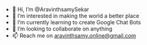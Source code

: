 - 👋 Hi, I’m @AravinthsamySekar
- 👀 I’m interested in making the world a better place
- 🌱 I’m currently learning to create Google Chat Bots
- 💞️ I’m looking to collaborate on anything
- 📫 Reach me on aravinthsamy.online@gmail.com

<!---
AravinthsamySekar/AravinthsamySekar is a ✨ special ✨ repository because its `README.md` (this file) appears on your GitHub profile.
You can click the Preview link to take a look at your changes.
--->
